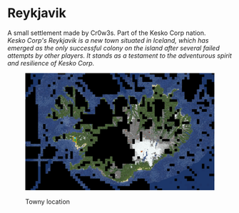 # Reykjavik

A small settlement made by Cr0w3s. Part of the Kesko Corp nation.\
_Kesko Corp's Reykjavik is a new town situated in Iceland, which has emerged as the only successful colony on the island after several failed attempts by other players. It stands as a testament to the adventurous spirit and resilience of Kesko Corp._

<figure><img src="../../../../.gitbook/assets/image (29).png" alt=""><figcaption><p>Towny location</p></figcaption></figure>

